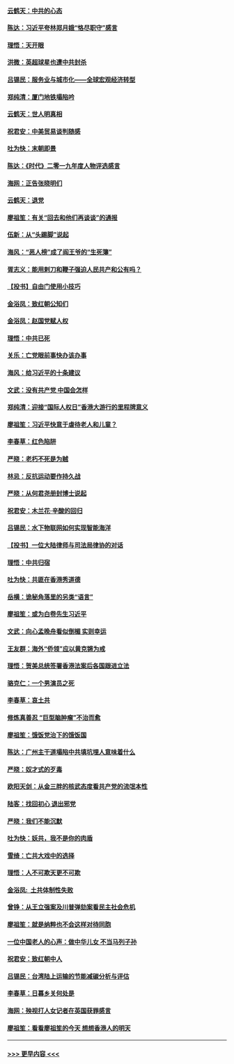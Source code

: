 #### [云鹤天：中共的心态](../pages/nsc993/n11729906.md?t=12181622) 
#### [陈达：习近平夸林郑月娥“恪尽职守”感言](../pages/nsc993/n11729881.md?t=12181622) 
#### [理悟：天开眼](../pages/nsc993/n11729699.md?t=12181622) 
#### [洪微：英超球星也遭中共封杀](../pages/nsc993/n11727243.md?t=12181622) 
#### [吕锡民：服务业与城市化——全球宏观经济转型](../pages/nsc993/n11725845.md?t=12181622) 
#### [郑纯清：厦门地铁塌陷吟](../pages/nsc993/n11725813.md?t=12181622) 
#### [云鹤天：世人明真相](../pages/nsc993/n11725621.md?t=12181622) 
#### [祝君安：中美贸易谈判随感](../pages/nsc993/n11725609.md?t=12181622) 
#### [吐为快：末朝即景](../pages/nsc993/n11723365.md?t=12181622) 
#### [陈达：《时代》二零一九年度人物评选感言](../pages/nsc993/n11723337.md?t=12181622) 
#### [海网：正告张晓明们](../pages/nsc993/n11723228.md?t=12181622) 
#### [云鹤天：退党](../pages/nsc993/n11723056.md?t=12181622) 
#### [廖祖笙：有关“回去和他们再谈谈”的通报](../pages/nsc993/n11722442.md?t=12181622) 
#### [伍新：从“头踢脚”说起](../pages/nsc993/n11722429.md?t=12181622) 
#### [海风：“恶人榜”成了阎王爷的“生死簿”](../pages/nsc993/n11722272.md?t=12181622) 
#### [胥志义：能用剌刀和鞭子强迫人民共产和公有吗？](../pages/nsc993/n11720569.md?t=12181622) 
#### [【投书】自由门使用小技巧](../pages/nsc993/n11720180.md?t=12181622) 
#### [金浴凤：致红朝公知们](../pages/nsc993/n11720563.md?t=12181622) 
#### [金浴凤：赵国党赋人权](../pages/nsc993/n11720533.md?t=12181622) 
#### [理悟：中共已死](../pages/nsc993/n11720233.md?t=12181622) 
#### [关乐：亡党眼前事快办该办事](../pages/nsc993/n11719160.md?t=12181622) 
#### [海风：给习近平的十条建议](../pages/nsc993/n11717616.md?t=12181622) 
#### [文武：没有共产党 中国会怎样](../pages/nsc993/n11717584.md?t=12181622) 
#### [郑纯清：迎接“国际人权日”香港大游行的里程牌意义](../pages/nsc993/n11717417.md?t=12181622) 
#### [廖祖笙：习近平快意于虐待老人和儿童？](../pages/nsc993/n11715313.md?t=12181622) 
#### [李春草：红色陷阱](../pages/nsc993/n11715029.md?t=12181622) 
#### [严晓：老朽不死是为贼](../pages/nsc993/n11712910.md?t=12181622) 
#### [林忌：反抗运动要作持久战](../pages/nsc993/n11712623.md?t=12181622) 
#### [严晓：从何君尧册封博士说起](../pages/nsc993/n11712465.md?t=12181622) 
#### [祝君安：木兰花·辛酸的回归](../pages/nsc993/n11712381.md?t=12181622) 
#### [吕锡民：水下物联网如何实现智能海洋](../pages/nsc993/n11711158.md?t=12181622) 
#### [【投书】一位大陆律师与司法局律协的对话](../pages/nsc993/n11709675.md?t=12181622) 
#### [理悟：中共归宿](../pages/nsc993/n11710059.md?t=12181622) 
#### [吐为快：共匪在香港秀道德](../pages/nsc993/n11709979.md?t=12181622) 
#### [岳横：诡秘角落里的另类“语言”](../pages/nsc993/n11709792.md?t=12181622) 
#### [廖祖笙：或为白卷先生习近平](../pages/nsc993/n11708330.md?t=12181622) 
#### [文武：向心孟晚舟看似倒楣 实则幸运](../pages/nsc993/n11708236.md?t=12181622) 
#### [王友群：海外“侨领”应以黄克锵为戒](../pages/nsc993/n11706176.md?t=12181622) 
#### [理悟：贺美总统签署香港法案后各国跟进立法](../pages/nsc993/n11706853.md?t=12181622) 
#### [骆克仁：一个男演员之死](../pages/nsc993/n11706677.md?t=12181622) 
#### [李春草：哀土共](../pages/nsc993/n11706255.md?t=12181622) 
#### [修炼真善忍 “巨型脑肿瘤”不治而愈](../pages/nsc993/n11705340.md?t=12181622) 
#### [廖祖笙：饿饭党治下的饿饭国](../pages/nsc993/n11705085.md?t=12181622) 
#### [陈达：广州主干道塌陷中共填坑埋人意味着什么](../pages/nsc993/n11705046.md?t=12181622) 
#### [严晓：奴才式的歹毒](../pages/nsc993/n11704826.md?t=12181622) 
#### [欧阳天剑：从金三胖的核武态度看共产党的流氓本性](../pages/nsc993/n11702238.md?t=12181622) 
#### [陆客：找回初心 退出邪党](../pages/nsc993/n11702213.md?t=12181622) 
#### [严晓：我们不能沉默](../pages/nsc993/n11702110.md?t=12181622) 
#### [吐为快：妖共，我不是你的肉盾](../pages/nsc993/n11701366.md?t=12181622) 
#### [雪绮：亡共大戏中的选择](../pages/nsc993/n11699922.md?t=12181622) 
#### [理悟：人不可欺天更不可欺](../pages/nsc993/n11699657.md?t=12181622) 
#### [金浴凤:  土共体制性失败](../pages/nsc993/n11699361.md?t=12181622) 
#### [曾铮：从王立强案及川普弹劾案看民主社会危机](../pages/nsc993/n11699318.md?t=12181622) 
#### [廖祖笙：就是纳粹也不会这样对待同胞](../pages/nsc993/n11697658.md?t=12181622) 
#### [一位中国老人的心声：做中华儿女 不当马列子孙](../pages/nsc993/n11697525.md?t=12181622) 
#### [祝君安：致红朝中人](../pages/nsc993/n11697518.md?t=12181622) 
#### [吕锡民：台湾陆上运输的节能减碳分析与评估](../pages/nsc993/n11694983.md?t=12181622) 
#### [李春草：日暮乡关何处是](../pages/nsc993/n11694805.md?t=12181622) 
#### [海网：殃视打人女记者在英国获罪感言](../pages/nsc993/n11693832.md?t=12181622) 
#### [廖祖笙：看看廖祖笙的今天 想想香港人的明天](../pages/nsc993/n11693707.md?t=12181622) 

----
#### [ >>> 更早内容 <<< ](../indexes/nsc993-earlier.md)
